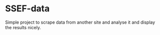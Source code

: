 # SSEF-data

Simple project to scrape data from another site and analyse it and display the results nicely. 
